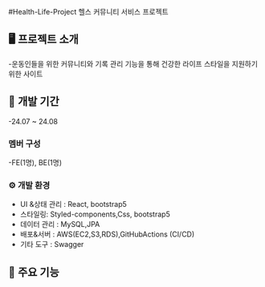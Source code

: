 #Health-Life-Project
헬스 커뮤니티 서비스 프로젝트

## 🖥️ 프로젝트 소개
-운동인들을 위한 커뮤니티와 기록 관리 기능을 통해 건강한 라이프 스타일을 지원하기
 위한 사이트
<br>
## 📅 개발 기간
-24.07 ~ 24.08

### 멤버 구성
 -FE(1명), BE(1명)

### ⚙️ 개발 환경
- UI &상태 관리 : React, bootstrap5
- 스타일링: Styled-components,Css, bootstrap5
- 데이터 관리 : MySQL,JPA
- 배포&서버 : AWS(EC2,S3,RDS),GitHubActions (CI/CD)
- 기타 도구 : Swagger

## 📍 주요 기능
